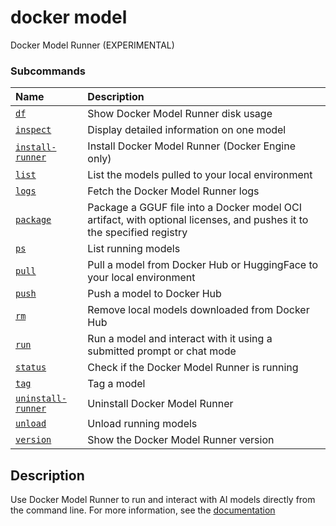 # docker model

<!---MARKER_GEN_START-->
Docker Model Runner (EXPERIMENTAL)

### Subcommands

| Name                                            | Description                                                                                                           |
|:------------------------------------------------|:----------------------------------------------------------------------------------------------------------------------|
| [`df`](model_df.md)                             | Show Docker Model Runner disk usage                                                                                   |
| [`inspect`](model_inspect.md)                   | Display detailed information on one model                                                                             |
| [`install-runner`](model_install-runner.md)     | Install Docker Model Runner (Docker Engine only)                                                                      |
| [`list`](model_list.md)                         | List the models pulled to your local environment                                                                      |
| [`logs`](model_logs.md)                         | Fetch the Docker Model Runner logs                                                                                    |
| [`package`](model_package.md)                   | Package a GGUF file into a Docker model OCI artifact, with optional licenses, and pushes it to the specified registry |
| [`ps`](model_ps.md)                             | List running models                                                                                                   |
| [`pull`](model_pull.md)                         | Pull a model from Docker Hub or HuggingFace to your local environment                                                 |
| [`push`](model_push.md)                         | Push a model to Docker Hub                                                                                            |
| [`rm`](model_rm.md)                             | Remove local models downloaded from Docker Hub                                                                        |
| [`run`](model_run.md)                           | Run a model and interact with it using a submitted prompt or chat mode                                                |
| [`status`](model_status.md)                     | Check if the Docker Model Runner is running                                                                           |
| [`tag`](model_tag.md)                           | Tag a model                                                                                                           |
| [`uninstall-runner`](model_uninstall-runner.md) | Uninstall Docker Model Runner                                                                                         |
| [`unload`](model_unload.md)                     | Unload running models                                                                                                 |
| [`version`](model_version.md)                   | Show the Docker Model Runner version                                                                                  |



<!---MARKER_GEN_END-->

## Description

Use Docker Model Runner to run and interact with AI models directly from the command line.
For more information, see the [documentation](https://docs.docker.com/ai/model-runner/)
